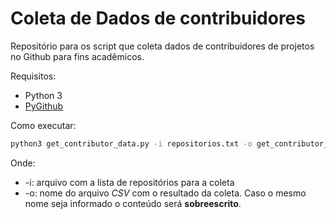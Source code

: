 # Coleta de Dados de contribuidores

Repositório para os script que coleta dados de contribuidores de projetos no
Github para fins acadêmicos.

Requisitos:
 - Python 3
 - [PyGithub](https://github.com/PyGithub/PyGithub)

Como executar:

```bash
python3 get_contributor_data.py -i repositorios.txt -o get_contributor_data.csv
```

Onde:

 - -i: arquivo com a lista de repositórios para a coleta
 - -o: nome do arquivo *CSV* com o resultado da coleta. Caso o mesmo nome seja
   informado o conteúdo será **sobreescrito**.
